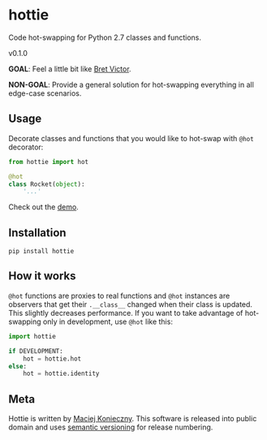 hottie
======

Code hot-swapping for Python 2.7 classes and functions.

v0.1.0

**GOAL**: Feel a little bit like [Bret Victor][].

**NON-GOAL**: Provide a general solution for hot-swapping everything in all edge-case scenarios.

  [Bret Victor]: http://vimeo.com/36579366


Usage
-----

Decorate classes and functions that you would like to hot-swap with `@hot` decorator:

``` python
from hottie import hot

@hot
class Rocket(object):
    '...'
```

Check out the [demo][].

  [demo]: https://github.com/narfdotpl/hottie-demo


Installation
------------

    pip install hottie


How it works
------------

`@hot` functions are proxies to real functions and `@hot` instances are observers that get their `.__class__` changed when their class is updated. This slightly decreases performance. If you want to take advantage of hot-swapping only in development, use `@hot` like this:

``` python
import hottie

if DEVELOPMENT:
    hot = hottie.hot
else:
    hot = hottie.identity
```


Meta
----

Hottie is written by [Maciej Konieczny][]. This software is released into public domain and uses [semantic versioning][] for release numbering.

  [Maciej Konieczny]: http://narf.pl/
  [semantic versioning]: http://semver.org/

